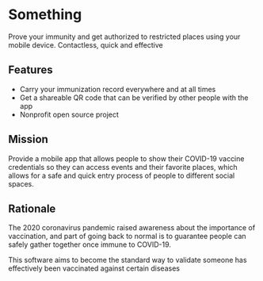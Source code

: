 # Something

Prove your immunity and get authorized to restricted places using your mobile device.
Contactless, quick and effective

## Features

- Carry your immunization record everywhere and at all times
- Get a shareable QR code that can be verified by other people with the app
- Nonprofit open source project

## Mission

Provide a mobile app that allows people to show their COVID-19 vaccine credentials so they can access events and their favorite places, which allows for a safe and quick entry process of people to different social spaces.

## Rationale

The 2020 coronavirus pandemic raised awareness about the importance of vaccination, and part
of going back to normal is to guarantee people can safely gather together once immune to COVID-19.

This software aims to become the standard way to validate someone has effectively been vaccinated against certain diseases
